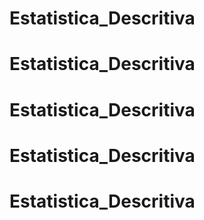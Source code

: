 # Estatistica_Descritiva
# Estatistica_Descritiva
# Estatistica_Descritiva
# Estatistica_Descritiva
# Estatistica_Descritiva
